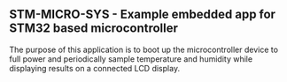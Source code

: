 STM-MICRO-SYS - Example embedded app for STM32 based microcontroller
-------------------------------------------------------------------------------

The purpose of this application is to boot up the microcontroller device to full power and periodically sample temperature and humidity while displaying results on a connected LCD display.
